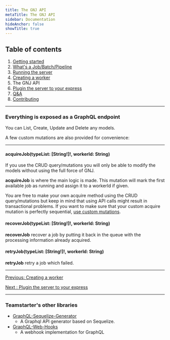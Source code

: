 ```yaml
---
title: The GNJ API
metaTitle: The GNJ API
sidebar: Documentation
hideAnchor: false
showTitle: true
---
```


## Table of contents

1. [Getting started](index.md)
2. [What's a Job/Batch/Pipeline](02_Whats_a_Job_Batch_Pipeline.md)
3. [Running the server](03_Running_the_server.md)
4. [Creating a worker](04_Creating_a_worker.md)
5. The GNJ API
6. [Plugin the server to your express](06_Plugin_the_server_to_your_express.md)
7. [Q&A](07_QA.md)
8. [Contributing](08_Contributing.md)

---

### Everything is exposed as a GraphQL endpoint

You can List, Create, Update and Delete any models.

A few custom mutations are also provided for convenience:

---

#### acquireJob(typeList: [String!]!, workerId: String)

If you use the CRUD query/mutations you will only be able to modify the models without using the full force of GNJ.

**acquireJob** is where the main logic is made. This mutation will mark the first available job as running and assign it to a workerId if given.

You are free to make your own acquire method using the CRUD query/mutations but keep in mind that using API calls might result in transactional problems. If you want to make sure that your custom acquire mutation is perfectly sequential, [use custom mutations](06_Plugin_the_server_to_your_express#you-can-add-custom-mutations-to-the-gnj-server).

#### recoverJob(typeList: [String!]!, workerId: String)

**recoverJob** recover a job by putting it back in the queue with the processing information already acquired.

#### retryJob(typeList: [String!]!, workerId: String)

**retryJob** retry a job which failed.

---

[Previous: Creating a worker](04_Creating_a_worker.md)

[Next : Plugin the server to your express](06_Plugin_the_server_to_your_express.md)

---

### Teamstarter's other libraries

- [GraphQL-Sequelize-Generator](https://teamstarter.github.io/gsg-documentation/)
  - A Graphql API generator based on Sequelize.
- [GraphQL-Web-Hooks](https://teamstarter.github.io/gwh-documentation/)
  - A webhook implementation for GraphQL
